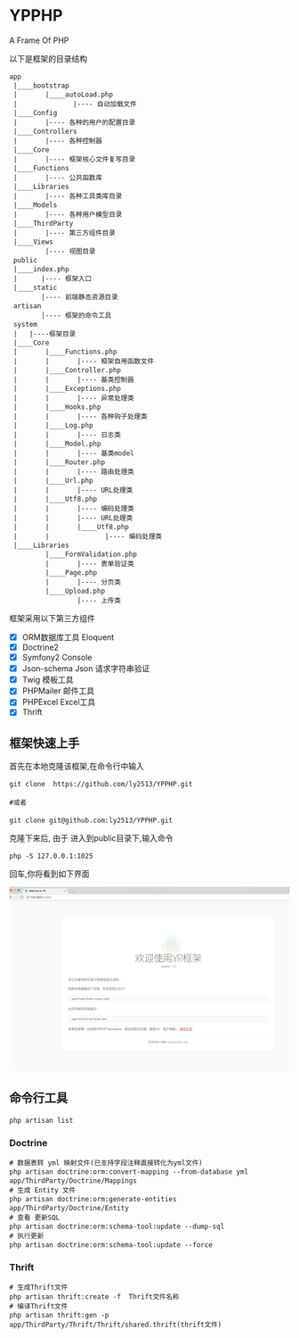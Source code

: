 # YPPHP
 A Frame Of PHP

 以下是框架的目录结构

 ```
 app
  |____bootstrap
  |       |____autoLoad.php
  |              |---- 自动加载文件
  |____Config
  |       |---- 各种的用户的配置目录
  |____Controllers
  |       |---- 各种控制器
  |____Core
  |       |---- 框架核心文件复写目录
  |____Functions
  |       |---- 公共函数库
  |____Libraries
  |       |---- 各种工具类库目录
  |____Models
  |       |---- 各种用户模型目录
  |____ThirdParty
  |       |---- 第三方组件目录
  |____Views
          |---- 视图目录
  public
  |____index.php
  |      |---- 框架入口
  |____static
         |---- 前端静态资源目录
  artisan
         |---- 框架的命令工具
  system
  |   |----框架目录
  |____Core
  |       |____Functions.php
  |       |       |---- 框架自用函数文件
  |       |____Controller.php
  |       |       |---- 基类控制器
  |       |____Exceptions.php
  |       |       |---- 异常处理类
  |       |____Hooks.php
  |       |       |---- 各种钩子处理类
  |       |____Log.php
  |       |       |---- 日志类
  |       |____Model.php
  |       |       |---- 基类model
  |       |____Router.php
  |       |       |---- 路由处理类
  |       |____Url.php
  |       |       |---- URL处理类
  |       |____Utf8.php
  |       |       |---- 编码处理类
  |       |       |---- URL处理类
  |       |       |____Utf8.php
  |       |              |---- 编码处理类
  |____Libraries
          |____FormValidation.php
          |       |---- 表单验证类
          |____Page.php
          |       |---- 分页类
          |____Upload.php
                  |---- 上传类

 ```
 框架采用以下第三方组件

 - [x] ORM数据库工具 Eloquent
 - [x] Doctrine2
 - [x] Symfony2 Console
 - [x] Json-schema Json 请求字符串验证
 - [x] Twig 模板工具
 - [x] PHPMailer 邮件工具
 - [x] PHPExcel Excel工具
 - [x] Thrift

 ## 框架快速上手
 首先在本地克隆该框架,在命令行中输入
 ```
 git clone  https://github.com/ly2513/YPPHP.git

 #或者

 git clone git@github.com:ly2513/YPPHP.git
 ```
 克隆下来后, 由于
 进入到public目录下,输入命令
 ```
 php -S 127.0.0.1:1025
 ```
 回车,你将看到如下界面

![图片](71921870-3F22-4094-8E52-08018F185F27.png)


## 命令行工具

 ```
 php artisan list
 ```

### Doctrine

```
# 数据表转 yml 映射文件(已支持字段注释直接转化为yml文件)
php artisan doctrine:orm:convert-mapping --from-database yml app/ThirdParty/Doctrine/Mappings
# 生成 Entity 文件
php artisan doctrine:orm:generate-entities app/ThirdParty/Doctrine/Entity
# 查看 更新SQL
php artisan doctrine:orm:schema-tool:update --dump-sql
# 执行更新
php artisan doctrine:orm:schema-tool:update --force
```
### Thrift

```
# 生成Thrift文件
php artisan thrift:create -f  Thrift文件名称
# 编译Thrift文件
php artisan thrift:gen -p app/ThirdParty/Thrift/Thrift/shared.thrift(thrift文件)
```


